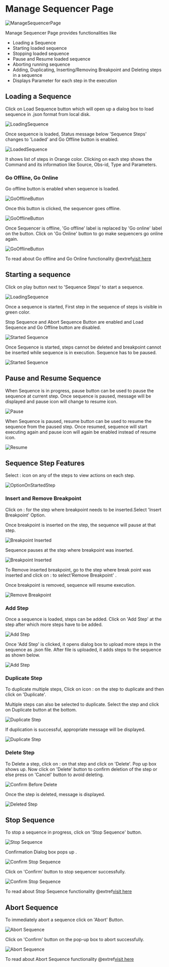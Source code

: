 # Manage Sequencer Page

![ManageSequencerPage](./images/ManageSequencer-BeforeLoadingSequence.png)

Manage Sequencer Page provides functionalities like

* Loading a Sequence
* Starting loaded sequence
* Stopping  loaded sequence
* Pause and Resume loaded sequence
* Aborting running sequence
* Adding, Duplicating, Inserting/Removing Breakpoint and Deleting steps in a sequence
* Displays Parameter for each step in the execution

## Loading a Sequence

Click on Load Sequence button which will open up a dialog box to load sequence in .json format from local disk.

![LoadingSequence](./images/ManageSequencer-LoadingSequencefromlocal.png)

Once sequence is loaded, Status message below 'Sequence Steps' changes to 'Loaded' and Go Offline button is enabled.

![LoadedSequence](./images/ManageSequencer-LoadedSequence.png)

It shows list of steps in Orange color. Clicking on each step shows the Command and its information like Source, Obs-id, Type and Parameters.

### Go Offline, Go Online

Go offline button is enabled when sequence is loaded.

![GoOfflineButton](./images/ManageSequencer-ClickonGoOffline.png)

Once this button is clicked, the sequencer goes offline.

![GoOfflineButton](./images/ManageSequencer-GoOfflineDone.png)

Once Sequencer is offline, 'Go offline' label is replaced by 'Go online' label on the button. Click on 'Go Online' button to go make sequencers go online again.

![GoOfflineButton](./images/ManageSequencer-GoOnlineDone.png)

To read about Go offline and Go Online functionality @extref[visit here](esw:////scripts/dsl/constructs/handlers.html#online-and-offline-handlers)

## Starting a sequence

Click on play button next to 'Sequence Steps' to start a sequence.

![LoadingSequence](./images/ManageSequencer_StartSequence.png)

Once a sequence is started, First step in the sequence of steps is visible in green color.

Stop Sequence and Abort Sequence Button are enabled and Load Sequence and Go Offline button are disabled.

![Started Sequence](./images/ManageSequencer-SequenceStarted.png)

Once Sequence is started, steps cannot be deleted and breakpoint cannot be inserted while sequence is in execution. Sequence has to be paused.

![Started Sequence](./images/SequenceinProgress_OptionOnStep.png)

## Pause and Resume Sequence

When Sequence is in progress, pause button can be used to pause the sequence at current step. Once sequence is paused, message will be displayed and pause icon will change to resume icon.

![Pause](./images/ManageSequencer-pause.png)

When Sequence is paused, resume button can be used to resume the sequence from the paused step. Once resumed, sequence will start executing again and pause icon will again be enabled instead of resume icon.

![Resume](./images/ManageSequencer-ResumeSequence.png)

## Sequence Step Features

Select : icon on any of the steps to view actions on each step.

![OptionOnStartedStep](./images/ManageSequencer-OptionOnAStep.png)

### Insert and Remove Breakpoint

Click on : for the step where breakpoint needs to be inserted.Select 'Insert Breakpoint' Option.

Once breakpoint is inserted on the step, the sequence will pause at that step.

![Breakpoint Inserted](./images/ManageSequencer-InsertedBreakpoint.png)

Sequence pauses at the step where breakpoint was inserted.

![Breakpoint Inserted](./images/SequencePausedAtInsertedBreakpoint.png)

To Remove inserted breakpoint, go to the step where break point was inserted and click on : to select'Remove Breakpoint' .

Once breakpoint is removed, sequence will resume execution.

![Remove Breakpoint](./images/ManageSequencer-RemoveBreakpoint.png)

### Add Step

Once a sequence is loaded, steps can be added. Click on 'Add Step' at the step after which more steps have to be added.

![Add Step](./images/ManageSequencer-AddSteps.png)

Once 'Add Step' is clicked, it opens dialog box to upload more steps in the sequence as .json file. After file is uploaded, it adds steps to the sequence as shown below.

![Add Step](./images/ManageSequencer-AddedSteps.png)

### Duplicate Step

To duplicate multiple steps, Click on icon : on the step to duplicate and then click on 'Duplicate'.

Multiple steps can also be selected to duplicate. Select the step and click on Duplicate button at the bottom.

![Duplicate Step](./images/ManageSequencer-SelectStepsToDuplicate.png)

If duplication is successful, appropriate message will be displayed.

![Duplicate Step](./images/ManageSequencer-DuplicatedSteps.png)

### Delete Step

To Delete a step, click on : on that step and click on 'Delete'. Pop up box shows up.
Now click on 'Delete' button to confirm deletion of the step or else press on 'Cancel' button to avoid deleting.

![Confirm Before Delete](./images/ManageSequencer-DeleteAStepConfirm.png)

Once the step is deleted, message is displayed.

![Deleted Step](./images/ManageSequencer-DeleteAStep.png)

## Stop Sequence

To stop a sequence in progress, click on 'Stop Sequence' button.

![Stop Sequence](./images/ManageSequencer-StopSequenceButton.png)

Confirmation Dialog box pops up .

![Confirm Stop Sequence](./images/ManageSequence-ConfirmBeforeStoppingSequencer.png)

Click on 'Confirm' button to stop sequencer successfully.

![Confirm Stop Sequence](./images/ManageSequencer_SuccessfullyStoppedSequence.png)

To read about Stop Sequence functionality @extref[visit here](esw:////scripts/dsl/constructs//handlers.html#stop-handler)

## Abort Sequence

To immediately abort a sequence click on 'Abort' Button.

![Abort Sequence](./images/ManageSequencer-AbortSequenceConfirm.png)

Click on 'Confirm' button on the pop-up box to abort successfully.

![Abort Sequence](./images/ManageSequence-AbortedSuccessfully.png)

To read about Abort Sequence functionality @extref[visit here](esw:////scripts/dsl/constructs/handlers.html#abort-sequence-handler)
